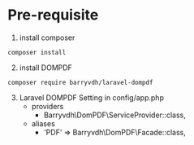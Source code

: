 # Pre-requisite

1. install composer
```
composer install
```

2. install DOMPDF
```
composer require barryvdh/laravel-dompdf
```

3. Laravel DOMPDF Setting in config/app.php
    - providers 
        - Barryvdh\DomPDF\ServiceProvider::class,
    - aliases
        - 'PDF' => Barryvdh\DomPDF\Facade::class,